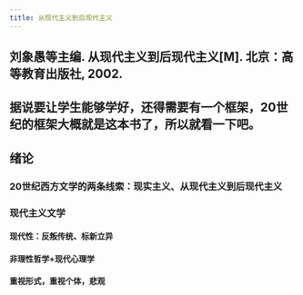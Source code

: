 ```yaml
---
title: 从现代主义到后现代主义
---
```


## 刘象愚等主编. 从现代主义到后现代主义[M]. 北京：高等教育出版社, 2002.
## 据说要让学生能够学好，还得需要有一个框架，20世纪的框架大概就是这本书了，所以就看一下吧。
## 绪论
### 20世纪西方文学的两条线索：现实主义、从现代主义到后现代主义
### 现代主义文学
#### 现代性：反叛传统、标新立异
#### 非理性哲学+现代心理学
#### 重视形式，重视个体，悲观
